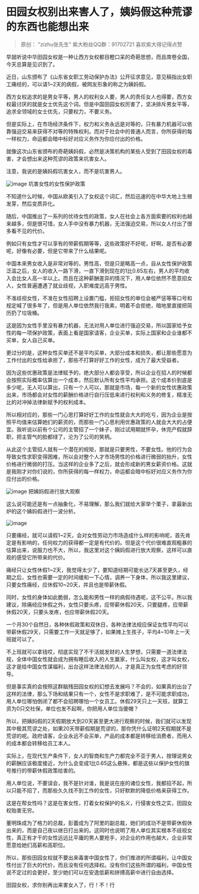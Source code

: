 # 田园女权别出来害人了，姨妈假这种荒谬的东西也能想出来



> 原创： "zizhu张先生" 紫大粉丝QQ群：91702721 喜欢紫大得记得点赞

早就听说中华田园女权是一种让西方女权都目瞪口呆的奇葩思想，而且席卷全国，今天总算是见识到了。

近日，山东颁布了《山东省女职工劳动保护办法》公开征求意见，意见稿指出女职工痛经的，可以请1~2天的病假，被网友形象的称之为姨妈假。

西方女权追求的是男女平等，男人的权利女人要，男人的责任女人也得要，西方女权最讨厌的就是女士优先这个词。但是中国田园女权厉害了，坚决排斥男女平等，追求全领域的女士优先，只要权力，不要义务。

但是实际上，在市场经济条件下，权力和义务永远是对等的，只有暴力机器可以依靠强迫交易来获得不对等的特殊权利。而对于社会中的普通人而言，你所获得的每一样权力，命运都会暗中标好对应义务作为你应付出的价格。

就像这次山东省颁布的奇葩姨妈假，必然是决策机构的某些人受到了田园女权的毒害，才会想出来这种荒谬的政策来坑害女人。

注意，我说的是姨妈假坑害女人，而不是坑害男人。

![image](http://upload-images.jianshu.io/upload_images/14971513-9f54c98b488addda?imageMogr2/auto-orient/strip|imageView2/2/w/1240) 坑害女性的女性保护政策

不知道什么时候，中国从欧美引入了女权这个词汇，然后迅速的在中华大地上生根发芽，然后变质异化。

随后，中国推出了一系列的优待女性的政策，女人在社会上各方面索要的权利也越来越多，但是很可惜，女人手中没有暴力机器，无法强迫交易，所以女人付出了很多看不见的代价。

例如只有女性才可以享有的带薪假期等等，这些政策好不好呢，好啊，是否有必要呢，好像有必要，但是它带来了什么结果呢。

中国本来男女收入是非常对等的，男性高，但是只是略高一点，自从女性保护政策泛滥之后，女人的收入一路下滑，一直下滑到现在的1比0.65左右，男人的平均收入会比女人高一半以上。而且在这种薪酬差异的情况下，用人单位依然不愿意招女人，女性普遍遭遇了就业歧视，入职难度远高于男性。

不准歧视女性，不准在女性招聘上设置门槛，拒招女性的单位会被严惩等等口号和规定喊了很多年了，但是用人单位依然我行我素，明着不会拒绝，暗地里直接把简历扔了垃圾桶。

这是因为女性手里没有暴力机器，无法对用人单位进行强迫交易，所以国家给予女性的每一项保护政策，表面上看是国家请客，企业买单，实际上国家和企业谁都不买单，女人自己买单。

更过分的是，这种女性买单还不是平均买单，大部分成本和损失，都让那些愿意为工作付出的女性给承担了，那些不打算好好工作的女性，成为了最大受益者。

因为这些优惠政策是法律赋予的，绝大部分人都会享受，所以企业在招人的时候都会按照实际概率估算出一个成本，然后默认所有女性平均承担。这个成本价到底是多少呢，无人可以算出，只有一个人可以，那就是市场，每一个新的女性优惠政策出来，市场都会对女性的薪酬价格进行自行压低来进行权利和义务的修复，精准无比的对冲掉法律新赋予的权利成本。

所以相对应的，那些一门心思打算好好工作的女性就会大大的吃亏，因为企业是按照平均值来估算她们的薪资的，而那些一门心思利用优惠政策的人就会大大的占便宜。我听说以前有个公司的主管招了一个妹子，刚过试用期就怀孕，休完产假就辞职，把主管气的脸都绿了，沦为了公司的笑柄。

从此这个主管招人就有一个潜在的规矩，那就是只要男性，不要女性。他的行为会导致女性求职变得困难，所以会对整个人才市场男性的价格进行微弱的抬升，女性价格进行微弱的打压。当这样的企业多了之后，就会形成新的男女薪资价格。这就是我刚才对你们说的，你所获得的每一样权力，命运都会暗中标好对应义务作为你应付出的价格。

![image](http://upload-images.jianshu.io/upload_images/14971513-d8a59055ac5df712?imageMogr2/auto-orient/strip|imageView2/2/w/1240) 把姨妈假进行放大观察

这么说可能还是有一点抽象化，不易理解，那么我们就给大家举个栗子，拿最新出炉的这个姨妈假进行一波分析。

![image](http://upload-images.jianshu.io/upload_images/14971513-5615ea55c92cbd6b?imageMogr2/auto-orient/strip|imageView2/2/w/1240)

只要痛经，就可以请假1~2天，会对女性劳动力市场造成什么样的影响呢，首先肯定是有影响的，任何权力的获得都一定是有代价的。但是这个代价很难直观粗暴的估算出来，说服力也不大，所以，我这里对这个姨妈假进行放大观察，这样可以直观的感受它所带来的代价。

痛经只让女性休假1~2天，我觉得太少了，要知道经期可能长达7天甚至更久，经期之后，女性也需要一定的时间缓和一下心情，调养一下身体，所以我这里建议，只要女性痛经，应休假10~20天，并且也是带薪休假。

同时，女性的身体如此脆弱，怎么能和男性一样的病假待遇呢，这不公平。所以我建议，除痛经应休假之外，女性只要头疼，应带薪休假20天，只要腿疼，应带薪休假20天，只要头发疼，也应带薪休假20天。

一个月30个自然日，各种休假政策和双休日，各种法律法规应保证女性平均可以带薪休假29天，只需要工作一天就足够了，如果摊上生孩子，平均4~10年上一天班就可以了。

不上班就可以拿钱哎，彻底实现了不干活就发财的人生梦想，只需要一道法律法规，全体中国女性就会成为拥有睡后收入的人生赢家，什么叫女权，这才叫女权，这才是给中国女性谋福利，出台这样法律法规的人，才是真正为女性考虑的好领导。

但是事实真的会按照这群脑残田园女权的幻想去发展吗？不会的，如果真的出台了这样的法律，那么下场和结果只有一个，女性不是求职难了，是不可能求职成功，用人单位哪怕倒闭了都不会招聘哪怕一个女员工。休假29天只上一天班，就算工资为0只交社保，单位也发不起啊，你把用人单位当傻帽？

所以，把姨妈假的2天假期放大到20天甚至更大进行观察的时候，我们就可以发现其中极其荒谬之处，如果20天带薪假期是荒谬的，那你凭什么证明2天假期就不是荒谬的呢。政府请客，企业永远不会买单，产品的成本都是转移给消费者，而用人的成本都会转移给员工本人。

实际上，在现代生产条件下，女人的智商和生产力都完全不亚于男人，按理说男女的薪酬应该极度接近，为什么会变成1比0.65这么悬殊，都是这些以保护女性的旗号推行的带薪休假政策给害的。

用人单位说，不要误会，我不是针对谁，我是说在座的诸位女性，我都招不起，所以只能不招了，而那些久久找不到工作的女性，只好默默的降低价格来获得工作。

这是在帮女性吗？这是在害女性，打着女权保护的名义，行侵害女性之实，田园女权贻害无穷。

董明珠成为了格力的总裁，彭蕾成为了阿里的副总裁，她们的成功不是带薪休假休出来的，而是自己夜以继日打出来的。这同时也说明了用人单位其实根本不歧视女性，真正有才干的女性远远比平庸的男人要抢手，对企业的作用也越大，企业非常愿意给她们高薪和高职位。

所以，那些田园女权就不要出来毒害中国女性了，你们推进的所谓福利，让中国女性付出了巨大的代价，而且没有任何选择权。没有你们这些所谓的福利，中国女性说不定过的会更好，至少她们可以在安逸低薪和拼搏高薪中进行自由选择。

田园女权，求你别再出来害女人了，行！不！行



